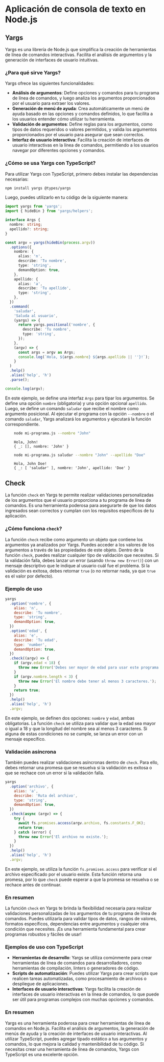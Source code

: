 # Aplicación de consola de texto en Node.js


## Yargs

Yargs es una librería de Node.js que simplifica la creación de herramientas de línea de comandos interactivas. Facilita el análisis de argumentos y la generación de interfaces de usuario intuitivas.

### ¿Para qué sirve Yargs?

Yargs ofrece las siguientes funcionalidades:

* **Análisis de argumentos**: Define opciones y comandos para tu programa de línea de comandos, y luego analiza los argumentos proporcionados por el usuario para extraer los valores.
* **Generación de menú de ayuda**: Crea automáticamente un menú de ayuda basado en las opciones y comandos definidos, lo que facilita a los usuarios entender cómo utilizar tu herramienta.
* **Validación de argumentos**: Define reglas para los argumentos, como tipos de datos requeridos o valores permitidos, y valida los argumentos proporcionados por el usuario para asegurar que sean correctos.
* **Interfaz de usuario interactiva**: Facilita la creación de interfaces de usuario interactivas en la línea de comandos, permitiendo a los usuarios navegar por diferentes opciones y comandos.

### ¿Cómo se usa Yargs con TypeScript?

Para utilizar Yargs con TypeScript, primero debes instalar las dependencias necesarias:

```bash
npm install yargs @types/yargs
```

Luego, puedes utilizarlo en tu código de la siguiente manera:

```typescript
import yargs from 'yargs';
import { hideBin } from 'yargs/helpers';

interface Args {
  nombre: string;
  apellido?: string;
}

const argv = yargs(hideBin(process.argv))
  .options({
    nombre: {
      alias: 'n',
      describe: 'Tu nombre',
      type: 'string',
      demandOption: true,
    },
    apellido: {
      alias: 'a',
      describe: 'Tu apellido',
      type: 'string',
    },
  })
  .command(
    'saludar',
    'Saluda al usuario',
    (yargs) => {
      return yargs.positional('nombre', {
        describe: 'Tu nombre',
        type: 'string',
      });
    },
    (argv) => {
      const args = argv as Args;
      console.log(`Hola, ${args.nombre} ${args.apellido || ''}!`);
    }
  )
  .help()
  .alias('help', 'h')
  .parse();

console.log(argv);
```

En este ejemplo, se define una interfaz `Args` para tipar los argumentos. Se define una opción `nombre` (obligatoria) y una opción opcional `apellido`. Luego, se define un comando `saludar` que recibe el nombre como argumento posicional. Al ejecutar el programa con la opción `--nombre` o el comando `saludar`, Yargs analizará los argumentos y ejecutará la función correspondiente.

```bash
    node mi-programa.js --nombre "John"
```
```
    Hola, John!
    { _: [], nombre: 'John' }
```

```bash
    node mi-programa.js saludar --nombre "John" --apellido "Doe"
```
```
    Hola, John Doe!
    { _: [ 'saludar' ], nombre: 'John', apellido: 'Doe' }
```

## Check

La función `check` en Yargs te permite realizar validaciones personalizadas de los argumentos que el usuario proporciona a tu programa de línea de comandos. Es una herramienta poderosa para asegurarte de que los datos ingresados sean correctos y cumplan con los requisitos específicos de tu aplicación.

### ¿Cómo funciona `check`?

La función `check` recibe como argumento un objeto que contiene los argumentos ya analizados por Yargs. Puedes acceder a los valores de los argumentos a través de las propiedades de este objeto. Dentro de la función `check`, puedes realizar cualquier tipo de validación que necesites. Si la validación falla, debes lanzar un error (usando `throw new Error()`) con un mensaje descriptivo que le indique al usuario cuál fue el problema. Si la validación es exitosa, debes retornar `true` (o no retornar nada, ya que `true` es el valor por defecto).

### Ejemplo de uso

```javascript
yargs
  .option('nombre', {
    alias: 'n',
    describe: 'Tu nombre',
    type: 'string',
    demandOption: true,
  })
  .option('edad', {
    alias: 'e',
    describe: 'Tu edad',
    type: 'number',
    demandOption: true,
  })
  .check((argv) => {
    if (argv.edad < 18) {
      throw new Error('Debes ser mayor de edad para usar este programa.');
    }
    if (argv.nombre.length < 3) {
      throw new Error('El nombre debe tener al menos 3 caracteres.');
    }
    return true;
  })
  .help()
  .alias('help', 'h')
  .argv;
```

En este ejemplo, se definen dos opciones: `nombre` y `edad`, ambas obligatorias. La función `check` se utiliza para validar que la edad sea mayor o igual a 18 y que la longitud del nombre sea al menos 3 caracteres. Si alguna de estas condiciones no se cumple, se lanza un error con un mensaje específico.

### Validación asíncrona

También puedes realizar validaciones asíncronas dentro de `check`. Para ello, debes retornar una promesa que se resuelva si la validación es exitosa o que se rechace con un error si la validación falla.

```javascript
yargs
  .option('archivo', {
    alias: 'a',
    describe: 'Ruta del archivo',
    type: 'string',
    demandOption: true,
  })
  .check(async (argv) => {
    try {
      await fs.promises.access(argv.archivo, fs.constants.F_OK);
      return true;
    } catch (error) {
      throw new Error('El archivo no existe.');
    }
  })
  .help()
  .alias('help', 'h')
  .argv;
```

En este ejemplo, se utiliza la función `fs.promises.access` para verificar si el archivo especificado por el usuario existe. Esta función retorna una promesa, por lo que `check` puede esperar a que la promesa se resuelva o se rechace antes de continuar.

### En resumen

La función `check` en Yargs te brinda la flexibilidad necesaria para realizar validaciones personalizadas de los argumentos de tu programa de línea de comandos. Puedes utilizarla para validar tipos de datos, rangos de valores, formatos específicos, dependencias entre argumentos y cualquier otra condición que necesites. ¡Es una herramienta fundamental para crear programas robustos y fáciles de usar!


### Ejemplos de uso con TypeScript

* **Herramientas de desarrollo**: Yargs se utiliza comúnmente para crear herramientas de línea de comandos para desarrolladores, como herramientas de compilación, linters o generadores de código.
* **Scripts de automatización**: Puedes utilizar Yargs para crear scripts que realicen tareas automatizadas, como procesamiento de archivos o despliegue de aplicaciones.
* **Interfaces de usuario interactivas**: Yargs facilita la creación de interfaces de usuario interactivas en la línea de comandos, lo que puede ser útil para programas complejos con muchas opciones y comandos.

### En resumen

Yargs es una herramienta poderosa para crear herramientas de línea de comandos en Node.js. Facilita el análisis de argumentos, la generación de menús de ayuda y la creación de interfaces de usuario interactivas. Al utilizar TypeScript, puedes agregar tipado estático a tus argumentos y comandos, lo que mejora la calidad y mantenibilidad de tu código. Si necesitas crear una herramienta de línea de comandos, Yargs con TypeScript es una excelente opción.
